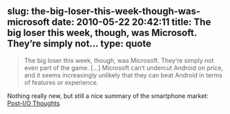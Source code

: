 slug: the-big-loser-this-week-though-was-microsoft
date: 2010-05-22 20:42:11
title: The big loser this week, though, was Microsoft. They’re simply not...
type: quote
---

> The big loser this week, though, was Microsoft. They’re simply not even part of the game. […] Microsoft can’t undercut Android on price, and it seems increasingly unlikely that they can beat Android in terms of features or experience.

Nothing really new, but still a nice summary of the smartphone market: [Post-I/O Thoughts](http://daringfireball.net/2010/05/post_io_thoughts)
